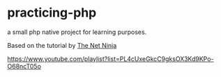 # practicing-php

a small php native project for learning purposes.

Based on the tutorial by [The Net Ninja](https://www.youtube.com/c/TheNetNinja)

https://www.youtube.com/playlist?list=PL4cUxeGkcC9gksOX3Kd9KPo-O68ncT05o

